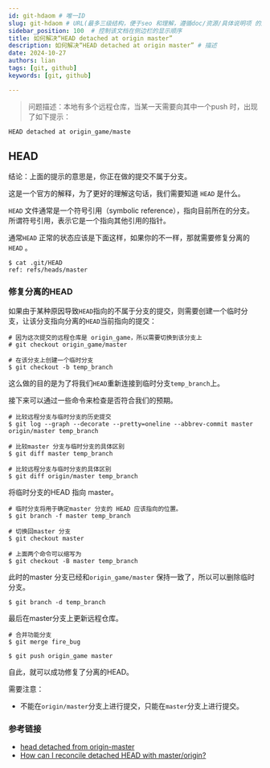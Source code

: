 ```yaml
---
id: git-hdaom # 唯一ID
slug: git-hdaom # URL(最多三级结构，便于seo 和理解，遵循doc/资源/具体说明项 的原则)
sidebar_position: 100  # 控制该文档在侧边栏的显示顺序
title: 如何解决“HEAD detached at origin master”
description: 如何解决“HEAD detached at origin master” # 描述
date: 2024-10-27
authors: lian
tags: [git, github]
keywords: [git, github]

---
```


> 问题描述：本地有多个远程仓库，当某一天需要向其中一个push 时，出现了如下提示：

```
HEAD detached at origin_game/maste
```

## HEAD
结论：上面的提示的意思是，你正在做的提交不属于分支。

这是一个官方的解释，为了更好的理解这句话，我们需要知道 `HEAD` 是什么。

`HEAD` 文件通常是一个符号引用（symbolic reference），指向目前所在的分支。 所谓符号引用，表示它是一个指向其他引用的指针。

通常`HEAD` 正常的状态应该是下面这样，如果你的不一样，那就需要修复分离的`HEAD` 。
```
$ cat .git/HEAD
ref: refs/heads/master
```

### 修复分离的HEAD
如果由于某种原因导致`HEAD`指向的不属于分支的提交，则需要创建一个临时分支，让该分支指向分离的`HEAD`当前指向的提交：

```
# 因为这次提交的远程仓库是 origin_game，所以需要切换到该分支上
# git checkout origin_game/master

# 在该分支上创建一个临时分支
$ git checkout -b temp_branch
```

这么做的目的是为了将我们`HEAD`重新连接到临时分支`temp_branch`上。

接下来可以通过一些命令来检查是否符合我们的预期。
```
# 比较远程分支与临时分支的历史提交
$ git log --graph --decorate --pretty=oneline --abbrev-commit master origin/master temp_branch

# 比较master 分支与临时分支的具体区别
$ git diff master temp_branch

# 比较远程分支与临时分支的具体区别
$ git diff origin/master temp_branch
```

将临时分支的HEAD 指向 master。
```
# 临时分支将用于确定master 分支的 HEAD 应该指向的位置。
$ git branch -f master temp_branch

# 切换回master 分支
$ git checkout master

# 上面两个命令可以缩写为
$ git checkout -B master temp_branch
```
此时的master 分支已经和`origin_game/master` 保持一致了，所以可以删除临时分支。

```
$ git branch -d temp_branch
```

最后在master分支上更新远程仓库。
```
# 合并功能分支
$ git merge fire_bug

$ git push origin_game master
```
自此，就可以成功修复了分离的HEAD。

需要注意：
* 不能在`origin/master`分支上进行提交，只能在`master`分支上进行提交。

### 参考链接
* [head detached from origin-master](https://www.loekvandenouweland.com/content/head-detached-from-origin-master.html)
* [How can I reconcile detached HEAD with master/origin?](https://stackoverflow.com/questions/5772192/how-can-i-reconcile-detached-head-with-master-origin)